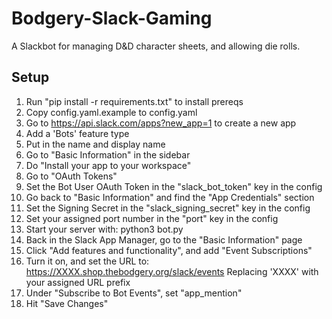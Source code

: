 # Bodgery-Slack-Gaming
A Slackbot for managing D&D character sheets, and allowing die rolls.

## Setup

1. Run "pip install -r requirements.txt" to install prereqs
2. Copy config.yaml.example to config.yaml
2. Go to https://api.slack.com/apps?new_app=1 to create a new app
3. Add a 'Bots' feature type
4. Put in the name and display name
5. Go to "Basic Information" in the sidebar
6. Do "Install your app to your workspace"
7. Go to "OAuth Tokens"
8. Set the Bot User OAuth Token in the "slack_bot_token" key in the config
7. Go back to "Basic Information" and find the "App Credentials" section
9. Set the Signing Secret in the "slack_signing_secret" key in the config
10. Set your assigned port number in the "port" key in the config
11. Start your server with:
    python3 bot.py
12. Back in the Slack App Manager, go to the "Basic Information" page
13. Click "Add features and functionality", and add "Event Subscriptions"
14. Turn it on, and set the URL to:
    https://XXXX.shop.thebodgery.org/slack/events
    Replacing 'XXXX' with your assigned URL prefix
15. Under "Subscribe to Bot Events", set "app_mention"
16. Hit "Save Changes"
